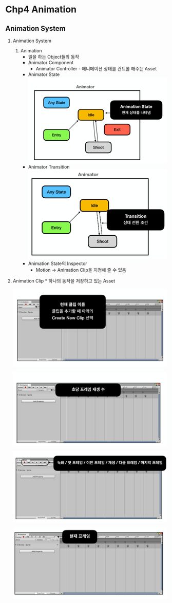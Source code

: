 ﻿# Chp4 Animation

## Animation System

1. Animation System 
		
	1. Animation
		* 일을 하는 Object들의 동작
		* Animator Component
			* Animator Controller - 애니메이션 상태를 컨트롤 해주는 Asset
		* Animator State
			![AnimatorState](images/AnimatorState.png)
		* Animator Transition
			![AnimatorTransition](images/AnimatorTransition.png)
		* Animation State의 Inspector 
			* Motion -> Animation Clip을 지정해 줄 수 있음

2. Animation Clip
		* 하나의 동작을 저장하고 있는 Asset
	
	![CreateNewClip](images/CreateNewClip.PNG)

	![Frame](images/Frame.PNG)
		
	![Information](images/Information.PNG)

	![NowFrame](images/NowFrame.PNG)



